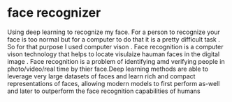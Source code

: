 # face recognizer 
Using deep learning to recognize my face.
For a person to recognize your face is too normal but 
for a computer to do that it is a pretty difficult task .
So for that purpose I used computer vison .
Face recognition is a computer vison technology that helps to locate visulaize hauman faces in 
the digital image .
Face recognition is a problem of identifying amd verifying people in photo/video/real time 
by thier face.Deep learning methods are able to leverage very large datasets of faces and 
learn rich and compact representations of faces, allowing modern models to first perform as-well and later to outperform the face recognition capabilities of humans

